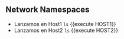 

## Network Namespaces

- Lanzamos en Host1 `ls` {{execute HOST1}}
- Lanzamos en Host2 `ls` {{execute HOST2}}




